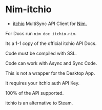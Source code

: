 # Nim-itchio

- [itchio](https://itch.io) MultiSync API Client for [Nim.](https://nim-lang.org)

For Docs run `nim doc itchio.nim`.

Its a 1-1 copy of the official itchio API Docs.

Code must be compiled with SSL.

Code can work with Async and Sync Code.

This is not a wrapper for the Desktop App.

It requires your itchio auth API Key.

100% of the API supported.

itchio is an alternative to Steam.

